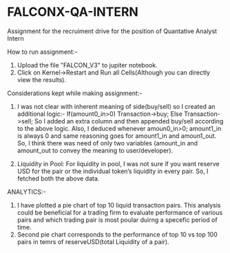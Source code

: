 # FALCONX-QA-INTERN
Assignment for the recruiment drive for the position of Quantative Analyst Intern

How to run assignment:-
1) Upload the file "FALCON_V3" to jupiter notebook.
2) Click on Kernel->Restart and Run all Cells(Although you can directly view the results).

Considerations kept while making assignment:-
1)	I was not clear with inherent meaning of side(buy/sell) so I created an additional logic:-
If(amount0_in>0)
Transaction->buy;
Else
Transaction->sell;
So I added an extra column and then appended buy/sell according to the above logic.
Also, I deduced whenever amoun0_in>0; amount1_in is always 0 and same reasoning goes for amount1_in and amoun1_out. So, I think there was need of only two variables (amount_in and amount_out to convey the meaning to user/developer).

2)	Liquidity in Pool: For liquidity in pool, I was not sure if you want reserve USD for the pair or the individual token’s liquidity in every pair. So, I fetched both the above data.


ANALYTICS:-
1) I have plotted a pie chart of top 10 liquid transaction pairs. This analysis could be beneficial for a trading firm to evaluate performance of various pairs and which trading pair is most poular duirng a specefic period of time.
2) Second pie chart corresponds to the performance of top 10 vs top 100 pairs in temrs of reserveUSD(total Liquidity of a pair).
